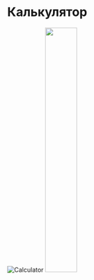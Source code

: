 # Калькулятор

![Calculator](https://user-images.githubusercontent.com/80065515/154237784-264bdbb3-dc05-45b9-8295-46c7f401a167.gif)
<img src="https://user-images.githubusercontent.com/80065515/154238043-f783248f-0b75-4965-ab51-a35133051314.png" width="38%" height="38%">
